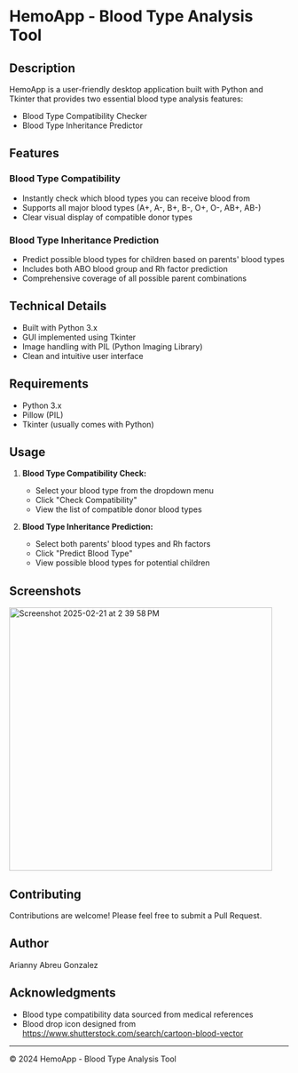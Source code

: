 # HemoApp - Blood Type Analysis Tool

## Description
HemoApp is a user-friendly desktop application built with Python and Tkinter that provides two essential blood type analysis features:
- Blood Type Compatibility Checker
- Blood Type Inheritance Predictor

## Features

### Blood Type Compatibility
- Instantly check which blood types you can receive blood from
- Supports all major blood types (A+, A-, B+, B-, O+, O-, AB+, AB-)
- Clear visual display of compatible donor types

### Blood Type Inheritance Prediction
- Predict possible blood types for children based on parents' blood types
- Includes both ABO blood group and Rh factor prediction
- Comprehensive coverage of all possible parent combinations

## Technical Details
- Built with Python 3.x
- GUI implemented using Tkinter
- Image handling with PIL (Python Imaging Library)
- Clean and intuitive user interface

## Requirements
- Python 3.x
- Pillow (PIL)
- Tkinter (usually comes with Python)

## Usage

1. **Blood Type Compatibility Check:**
   - Select your blood type from the dropdown menu
   - Click "Check Compatibility"
   - View the list of compatible donor blood types

2. **Blood Type Inheritance Prediction:**
   - Select both parents' blood types and Rh factors
   - Click "Predict Blood Type"
   - View possible blood types for potential children

## Screenshots
<img width="474" alt="Screenshot 2025-02-21 at 2 39 58 PM" src="https://github.com/user-attachments/assets/888ff92c-f757-47a2-93ed-4c3126e4f8b8" />

## Contributing
Contributions are welcome! Please feel free to submit a Pull Request.

## Author
Arianny Abreu Gonzalez

## Acknowledgments
- Blood type compatibility data sourced from medical references
- Blood drop icon designed from https://www.shutterstock.com/search/cartoon-blood-vector

---
© 2024 HemoApp - Blood Type Analysis Tool
